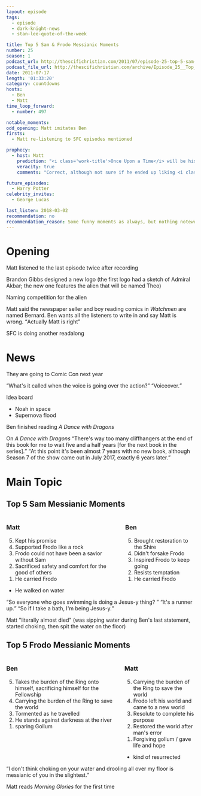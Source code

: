 ```yaml
---
layout: episode
tags:
  - episode
  - dark-knight-news 
  - stan-lee-quote-of-the-week

title: Top 5 Sam & Frodo Messianic Moments
number: 25
season: 1
podcast_url: http://thescifichristian.com/2011/07/episode-25-top-5-sam-frodo-messianic-moments/
podcast_file_url: http://thescifichristian.com/archive/Episode_25__Top_5_Sam_&_Frodo_Messia.mp3
date: 2011-07-17
length: '01:33:20'
category: countdowns
hosts:
  - Ben
  - Matt
time_loop_forward: 
  - number: 497

notable_moments:
odd_opening: Matt imitates Ben
firsts: 
  - Matt re-listening to SFC episodes mentioned

prophecy:
  - host: Matt
    prediction: "<i class='work-title'>Once Upon a Time</i> will be his favorite new show in 2011, not including <i class='work-title'>Game of Thrones</i> which was already out"
    veracity: true
    comments: "Correct, although not sure if he ended up liking <i class='work-title'>Person of Interest</i> more."

future_episodes: 
  - Harry Potter
celebrity_invites: 
  - George Lucas 

last_listen: 2018-03-02
recommendation: no
recommendation_reason: Some funny moments as always, but nothing noteworthy in the top 5s
---
```

# Opening
Matt listened to the last episode twice after recording

Brandon Gibbs designed a new logo (the first logo had a sketch of Admiral Akbar; the new one features the alien that will be named Theo)

Naming competition for the alien

Matt said the newspaper seller and boy reading comics in <i class="work-title">Watchmen</i> are named Bernard. Ben wants all the listeners to write in and say Matt is wrong. <q class="archivist inline">Actually Matt is right</q> 

SFC is doing another readalong 



# News
They are going to Comic Con next year 

<div class="quote">
  <span class="quote-context is-size-6"></span>
  <q class="matt">What's it called when the voice is going over the action?</q>
  <q class="ben">Voiceover.</q>
</div>

Idea board
- Noah in space
- Supernova flood

Ben finished reading <i class="work-title">A Dance with Dragons</i>

<div class="quote">
  <span class="quote-context is-size-6">On <i class="work-title">A Dance with Dragons</i></span>
  <q class="ben">There's way too many cliffhangers at the end of this book for me to wait five and a half years [for the next book in the series].</q>
  <q class="archivist">At this point it's been almost 7 years with no new book, although Season 7 of the show came out in July 2017, exactly 6 years later.</q>
</div>



# Main Topic

<div class="top-five">
  <h2 class="has-text-centered">Top 5 Sam Messianic Moments</h2>
  <div class="columns">
    <div class="column matt">
      <h3>Matt</h3>
      <ol reversed>
        <li>Kept his promise
        <li>Supported Frodo like a rock
        <li>Frodo could not have been a savior without Sam
        <li>Sacrificed safety and comfort for the good of others
        <li>He carried Frodo
      </ol>
      <ul class="runner-ups">
        <li>He walked on water
      </ul>
    </div>
    <div class="column ben">
      <h3>Ben</h3>
      <ol reversed>
        <li>Brought restoration to the Shire
        <li>Didn't forsake Frodo
        <li>Inspired Frodo to keep going
        <li>Resists temptation
        <li>He carried Frodo 
      </ol>
    </div>
  </div>
</div>

<div class="quote">
  <span class="quote-context is-size-6"></span>
  <q class="ben">So everyone who goes swimming is doing a Jesus-y thing? </q>
  <q class="matt">It's a runner up.</q>
  <q class="ben">So if I take a bath, I'm being Jesus-y.</q>
</div>

Matt "literally almost died" (was sipping water during Ben's last statement, started choking, then spit the water on the floor) 

<div class="top-five">
  <h2 class="has-text-centered">Top 5 Frodo Messianic Moments</h2>
  <div class="columns">
    <div class="column ben">
      <h3>Ben</h3>
      <ol reversed>
        <li>Takes the burden of the Ring onto himself, sacrificing himself for the Fellowship
        <li>Carrying the burden of the Ring to save the world 
        <li>Tormented as he travelled
        <li>He stands against darkness at the river
        <li>sparing Gollum 
      </ol>
    </div>
    <div class="column matt">
      <h3>Matt</h3>
      <ol reversed>
        <li>Carrying the burden of the Ring to save the world 
        <li>Frodo left his world and came to a new world
        <li>Resolute to complete his purpose
        <li>Restored the world after man's error 
        <li>Forgiving gollum / gave life and hope 
      </ol>
      <ul class="runner-ups">
        <li>kind of resurrected
      </ul>
    </div>
  </div>
</div>

<div class="quote">
  <q class="ben">I don't think choking on your water and drooling all over my floor is messianic of you in the slightest.</q>
</div>

Matt reads <i class="work-title">Morning Glories</i> for the first time